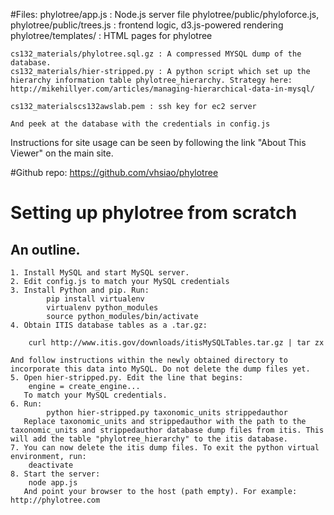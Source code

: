 #Files:
	phylotree/app.js : Node.js server file
	phylotree/public/phyloforce.js, phylotree/public/trees.js : frontend logic, d3.js-powered rendering
	phylotree/templates/ : HTML pages for phylotree

	cs132_materials/phylotree.sql.gz : A compressed MYSQL dump of the database.
	cs132_materials/hier-stripped.py : A python script which set up the hierarchy information table phylotree_hierarchy. Strategy here: http://mikehillyer.com/articles/managing-hierarchical-data-in-mysql/

	cs132_materialscs132awslab.pem : ssh key for ec2 server
	
	And peek at the database with the credentials in config.js

Instructions for site usage can be seen by following the link "About This Viewer" on the main site.

#Github repo:
	https://github.com/vhsiao/phylotree

# Setting up phylotree from scratch
## An outline.
    1. Install MySQL and start MySQL server.
    2. Edit config.js to match your MySQL credentials
    3. Install Python and pip. Run:
            pip install virtualenv
            virtualenv python_modules
            source python_modules/bin/activate
    4. Obtain ITIS database tables as a .tar.gz:

        curl http://www.itis.gov/downloads/itisMySQLTables.tar.gz | tar zx 

    And follow instructions within the newly obtained directory to incorporate this data into MySQL. Do not delete the dump files yet. 
    5. Open hier-stripped.py. Edit the line that begins:
        engine = create_engine...
       To match your MySQL credentials. 
    6. Run:
            python hier-stripped.py taxonomic_units strippedauthor
       Replace taxonomic_units and strippedauthor with the path to the taxonomic_units and strippedauthor database dump files from itis. This will add the table "phylotree_hierarchy" to the itis database.
    7. You can now delete the itis dump files. To exit the python virtual environment, run:
        deactivate
    8. Start the server:
        node app.js
       And point your browser to the host (path empty). For example: http://phylotree.com
